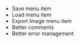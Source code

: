 * Save menu item
* Load menu item
* Export Image menu item
* Better comments
* Better error management
